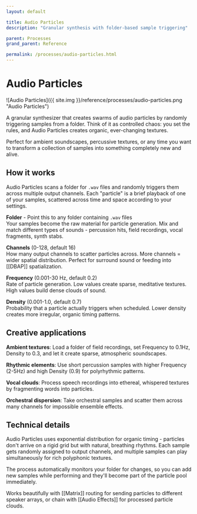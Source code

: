```yaml
---
layout: default

title: Audio Particles
description: "Granular synthesis with folder-based sample triggering"

parent: Processes
grand_parent: Reference

permalink: /processes/audio-particles.html
---
```

# Audio Particles

![Audio Particles]({{ site.img }}/reference/processes/audio-particles.png "Audio Particles")

A granular synthesizer that creates swarms of audio particles by randomly triggering samples from a folder. Think of it as controlled chaos: you set the rules, and Audio Particles creates organic, ever-changing textures.

Perfect for ambient soundscapes, percussive textures, or any time you want to transform a collection of samples into something completely new and alive.

## How it works

Audio Particles scans a folder for `.wav` files and randomly triggers them across multiple output channels. Each "particle" is a brief playback of one of your samples, scattered across time and space according to your settings.

**Folder** - Point this to any folder containing `.wav` files  
Your samples become the raw material for particle generation. Mix and match different types of sounds - percussion hits, field recordings, vocal fragments, synth stabs.

**Channels** (0-128, default 16)  
How many output channels to scatter particles across. More channels = wider spatial distribution. Perfect for surround sound or feeding into [[DBAP]] spatialization.

**Frequency** (0.001-30 Hz, default 0.2)  
Rate of particle generation. Low values create sparse, meditative textures. High values build dense clouds of sound.

**Density** (0.001-1.0, default 0.7)  
Probability that a particle actually triggers when scheduled. Lower density creates more irregular, organic timing patterns.

## Creative applications

**Ambient textures**: Load a folder of field recordings, set Frequency to 0.1Hz, Density to 0.3, and let it create sparse, atmospheric soundscapes.

**Rhythmic elements**: Use short percussion samples with higher Frequency (2-5Hz) and high Density (0.9) for polyrhythmic patterns.

**Vocal clouds**: Process speech recordings into ethereal, whispered textures by fragmenting words into particles.

**Orchestral dispersion**: Take orchestral samples and scatter them across many channels for impossible ensemble effects.

## Technical details

Audio Particles uses exponential distribution for organic timing - particles don't arrive on a rigid grid but with natural, breathing rhythms. Each sample gets randomly assigned to output channels, and multiple samples can play simultaneously for rich polyphonic textures.

The process automatically monitors your folder for changes, so you can add new samples while performing and they'll become part of the particle pool immediately.

Works beautifully with [[Matrix]] routing for sending particles to different speaker arrays, or chain with [[Audio Effects]] for processed particle clouds.
